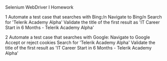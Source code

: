 Selenium WebDriver I Homework

1
Automate a test case that searches with Bing:/n
Navigate to Bing/n
Search for 'Telerik Academy Alpha'
Validate the title of the first result as 'IT Career Start in 6 Months - Telerik Academy Alpha'


2
Automate a test case that searches with Google:
Navigate to Google
Accept or reject cookies
Search for 'Telerik Academy Alpha'
Validate the title of the first result as 'IT Career Start in 6 Months - Telerik Academy Alpha'
